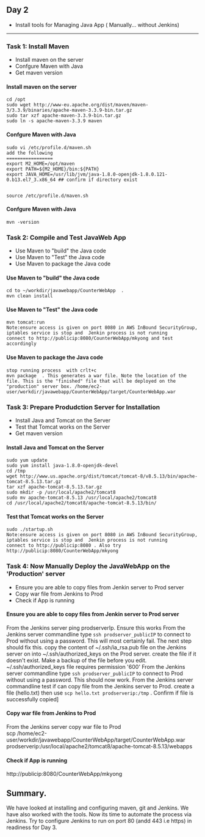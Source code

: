 
## Day 2

- Install tools for Managing Java App ( Manually... without Jenkins)


---

###  Task 1: Install Maven 

- Install maven on the server
- Confgure Maven with Java
- Get maven version


#### Install maven on the server

    cd /opt
    sudo wget http://www-eu.apache.org/dist/maven/maven-3/3.3.9/binaries/apache-maven-3.3.9-bin.tar.gz 
    sudo tar xzf apache-maven-3.3.9-bin.tar.gz
    sudo ln -s apache-maven-3.3.9 maven 

#### Confgure Maven with Java

    sudo vi /etc/profile.d/maven.sh
    add the following 
    =================
    export M2_HOME=/opt/maven
    export PATH=${M2_HOME}/bin:${PATH}
    export JAVA_HOME=/usr/lib/jvm/java-1.8.0-openjdk-1.8.0.121-0.b13.el7_3.x86_64 ## confirm if directory exist


    source /etc/profile.d/maven.sh

#### Confgure Maven with Java
    mvn -version



###  Task 2: Compile and Test JavaWeb App 

- Use Maven to "build" the Java code
- Use Maven to "Test" the Java code
- Use Maven to package the Java code

    
#### Use Maven to "build" the Java code

    cd to ~/workdir/javawebapp/CounterWebApp  . 
    mvn clean install  


#### Use Maven to "Test" the Java code  

    mvn tomcat:run
    Note:ensure access is given on port 8080 in AWS InBound SecurityGroup, iptables service is stop and  Jenkin process is not running
    connect to http://publicip:8080/CounterWebApp/mkyong and test accordingly


#### Use Maven to package the Java code

    stop running process  with crlt+c
    mvn package  . This generates a war file. Note the location of the file. This is the "finished" file that will be deployed on the "production" server box. /home/ec2-user/workdir/javawebapp/CounterWebApp/target/CounterWebApp.war



###  Task 3: Prepare Produdction Server for Installation

- Install Java and Tomcat on the Server
- Test that Tomcat works on the Server
- Get maven version


#### Install Java and Tomcat on the Server

    sudo yum update
    sudo yum install java-1.8.0-openjdk-devel
    cd /tmp
    wget http://www.us.apache.org/dist/tomcat/tomcat-8/v8.5.13/bin/apache-tomcat-8.5.13.tar.gz
    tar xzf apache-tomcat-8.5.13.tar.gz 
    sudo mkdir -p /usr/local/apache2/tomcat8
    sudo mv apache-tomcat-8.5.13 /usr/local/apache2/tomcat8
    cd /usr/local/apache2/tomcat8/apache-tomcat-8.5.13/bin/

    

#### Test that Tomcat works on the Server

    sudo ./startup.sh 
    Note:ensure access is given on port 8080 in AWS InBound SecurityGroup, iptables service is stop and  Jenkin process is not running
    connect to http://publicip:8080 . Also try http://publicip:8080/CounterWebApp/mkyong


###  Task 4: Now Manually Deploy the JavaWebApp on the 'Production' server 

- Ensure you are able to copy files from Jenkin server to Prod server
- Copy war file from Jenkins to Prod
- Check if App is running

#### Ensure you are able to copy files from Jenkin server to Prod server
   From the Jenkins server ping prodserverIp. Ensure this works
   From the Jenkins server commandline type `ssh prodserver_publicIP`   to connect to Prod without using a password. This will most certainly fail. The next step should fix this.
   copy the content of ~/.ssh/ia_rsa.pub file on the Jenkins server on into ~/.ssh/authorized_keys on the Prod server. create the file if it doesn't exist. Make a backup of the file before you edit. ~/.ssh/authorized_keys file requires permission '600'
    From the Jenkins server commandline type `ssh prodserver_publicIP`   to connect to Prod without using a password. This should now work.
    From the Jenkins server commandline test if can copy file from the Jenkins server to Prod. create a file (hello.txt) then use `scp hello.txt prodserverip:/tmp` . Confirm if file is successfully copied]


#### Copy war file from Jenkins to Prod
   From the Jenkins server copy war file to Prod  
   scp /home/ec2-user/workdir/javawebapp/CounterWebApp/target/CounterWebApp.war prodserverip:/usr/local/apache2/tomcat8/apache-tomcat-8.5.13/webapps

#### Check if App is running
   http://publicip:8080/CounterWebApp/mkyong




## Summary. 
 
We have looked at installing and configuring maven, git and Jenkins. We have also worked with the tools. Now its time to automate the process via Jenkins. Try to configure Jenkins to run on port 80 (andd 443 i.e https) in readiness for Day 3. 
